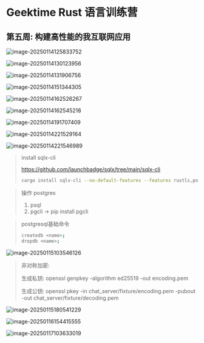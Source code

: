 # Geektime Rust 语言训练营

## 第五周: 构建高性能的我互联网应用

![image-20250114125833752](assets/image-20250114125833752.png)

![image-20250114130123956](assets/image-20250114130123956.png)

![image-20250114131906756](assets/image-20250114131906756.png)

![image-20250114151344305](assets/image-20250114151344305.png)

![image-20250114162526267](assets/image-20250114162526267.png)

![image-20250114162545218](assets/image-20250114162545218.png)

![image-20250114191707409](./assets/image-20250114191707409.png)

![image-20250114221529164](./assets/image-20250114221529164.png)

![image-20250114221546989](./assets/image-20250114221546989.png)

> install sqlx-cli
>
> https://github.com/launchbadge/sqlx/tree/main/sqlx-cli
>
> ```bash
> cargo install sqlx-cli --no-default-features --features rustls,postgres
> ```

> 操作 postgres
>
> 1. psql
> 2. pgcli -> pip install pgcli

> postgresql基础命令
>
> ```bash
> createdb <name>;
> dropdb <name>;
> ```

![image-20250115103546126](assets/image-20250115103546126.png)

>非对称加密:
>
>生成私钥: openssl genpkey -algorithm ed25519 -out encoding.pem
>
>生成公钥: openssl pkey -in chat_server/fixture/encoding.pem -pubout -out chat_server/fixture/decoding.pem

![image-20250115180541229](./assets/image-20250115180541229.png)

![image-20250116154415555](assets/image-20250116154415555.png)

![image-20250117103633019](assets/image-20250117103633019.png)
